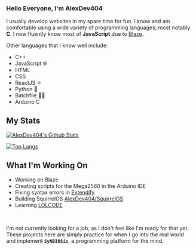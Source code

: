 ### Hello Everyone, I'm AlexDev404

<!--- I'm AlexDev404 also known online as Joe, Alex, Jeff, Manny56 among others (😅). -->

I usually develop websites in my spare time for fun.
I know and am comfortable using a wide variety of programming languages; most notably **C**.
I now fluently know most of **JavaScript** due to [Blaze](https://trail-blaze.github.io).

Other languages that I know well include:

<!-- - C -->
- C++ 
- JavaScript 🌐
- HTML
- CSS
- ReactJS ⚛
- Python 🐍
- Batchfile 👨‍💻
- Arduino C
<!-- - Blockly 🧱-->

## My Stats

[![AlexDev404's Github Stats](https://github-readme-stats.vercel.app/api?username=alexdev404&show_icons=true&theme=slateorange
)](https://github.com/anuraghazra/github-readme-stats) 

[![Top Langs](https://github-readme-stats.vercel.app/api/top-langs/?username=alexdev404&show_icons=true&theme=slateorange)](https://github.com/anuraghazra/github-readme-stats)

## What I'm Working On
- Working on Blaze
- Creating scripts for the Mega2560 in the Arduino IDE
- Fixing syntax errors in [Extendify](https://github.com/AlexDev404/Extendify)
- Building SquirrelOS [AlexDev404/SquirrelOS](https://github.com/AlexDev404/SquirrelOS)
- Learning [LOLCODE](https://github.com/justinmeza/lolcode-spec/blob/master/v1.2/lolcode-spec-v1.2.md)

<!--
I mostly enjoy working in C and web languages like HTML5 and CSS; although other languages are just as fine. <br>
I'm a fast learner and can learn pretty much anything if I try. <br>
I like hacking stuff and am currently working on my skills involving that. <br> 
I'm a backend/frontend developer, I do stuff like modding, building websites from scratch (I hate web builders), etc. -->

<br>

I'm not currently looking for a job, as I don't feel like I'm ready for that yet. These projects here are simply practice for when I go into the real world and implement **`SyNBIOSis`**, a programming platform for the mind.
<!--
**AlexDev404/AlexDev404** is a ✨ _special_ ✨ repository because its `README.md` (this file) appears on your GitHub profile.

Here are some ideas to get you started:

- 🔭 I’m currently working on ...
- 🌱 I’m currently learning ...
- 👯 I’m looking to collaborate on ...
- 🤔 I’m looking for help with ...
- 💬 Ask me about ...
- 📫 How to reach me: ...
- 😄 Pronouns: ...
- ⚡ Fun fact: ...
-->
